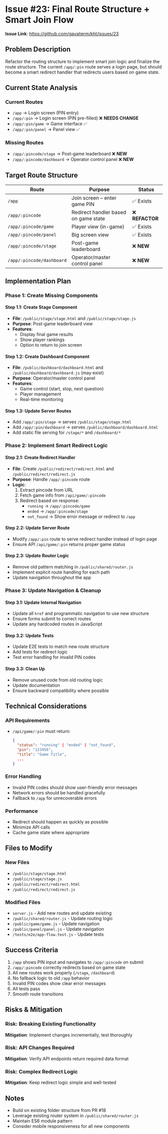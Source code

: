 # Issue #23: Final Route Structure + Smart Join Flow

**Issue Link**: https://github.com/gavalierm/kht/issues/23

## Problem Description

Refactor the routing structure to implement smart join logic and finalize the route structure. The current `/app/:pin` route serves a login page, but should become a smart redirect handler that redirects users based on game state.

## Current State Analysis

### Current Routes
- `/app` → Login screen (PIN entry)
- `/app/:pin` → Login screen (PIN pre-filled) ❌ **NEEDS CHANGE**
- `/app/:pin/game` → Game interface ✅
- `/app/:pin/panel` → Panel view ✅

### Missing Routes
- `/app/:pincode/stage` → Post-game leaderboard ❌ **NEW**
- `/app/:pincode/dashboard` → Operator control panel ❌ **NEW**

## Target Route Structure

| Route                         | Purpose                          | Status |
|------------------------------|----------------------------------|--------|
| `/app`                       | Join screen – enter game PIN     | ✅ Exists |
| `/app/:pincode`              | Redirect handler based on game state | ❌ **REFACTOR** |
| `/app/:pincode/game`         | Player view (in-game)            | ✅ Exists |
| `/app/:pincode/panel`        | Big screen view                   | ✅ Exists |
| `/app/:pincode/stage`        | Post-game leaderboard             | ❌ **NEW** |
| `/app/:pincode/dashboard`    | Operator/master control panel    | ❌ **NEW** |

## Implementation Plan

### Phase 1: Create Missing Components

#### Step 1.1: Create Stage Component
- **File**: `/public/stage/stage.html` and `/public/stage/stage.js`
- **Purpose**: Post-game leaderboard view
- **Features**: 
  - Display final game results
  - Show player rankings
  - Option to return to join screen

#### Step 1.2: Create Dashboard Component
- **File**: `/public/dashboard/dashboard.html` and `/public/dashboard/dashboard.js` (may exist)
- **Purpose**: Operator/master control panel
- **Features**:
  - Game control (start, stop, next question)
  - Player management
  - Real-time monitoring

#### Step 1.3: Update Server Routes
- Add `/app/:pin/stage` → serves `/public/stage/stage.html`
- Add `/app/:pin/dashboard` → serves `/public/dashboard/dashboard.html`
- Add static file serving for `/stage/*` and `/dashboard/*`

### Phase 2: Implement Smart Redirect Logic

#### Step 2.1: Create Redirect Handler
- **File**: Create `/public/redirect/redirect.html` and `/public/redirect/redirect.js`
- **Purpose**: Handle `/app/:pincode` route
- **Logic**:
  1. Extract pincode from URL
  2. Fetch game info from `/api/game/:pincode`
  3. Redirect based on response:
     - `running` → `/app/:pincode/game`
     - `ended` → `/app/:pincode/stage`
     - `not_found` → Show error message or redirect to `/app`

#### Step 2.2: Update Server Route
- Modify `/app/:pin` route to serve redirect handler instead of login page
- Ensure API `/api/game/:pin` returns proper game status

#### Step 2.3: Update Router Logic
- Remove old pattern matching in `/public/shared/router.js`
- Implement explicit route handling for each path
- Update navigation throughout the app

### Phase 3: Update Navigation & Cleanup

#### Step 3.1: Update Internal Navigation
- Update all `href` and programmatic navigation to use new structure
- Ensure forms submit to correct routes
- Update any hardcoded routes in JavaScript

#### Step 3.2: Update Tests
- Update E2E tests to match new route structure
- Add tests for redirect logic
- Test error handling for invalid PIN codes

#### Step 3.3: Clean Up
- Remove unused code from old routing logic
- Update documentation
- Ensure backward compatibility where possible

## Technical Considerations

### API Requirements
- `/api/game/:pin` must return:
  ```json
  {
    "status": "running" | "ended" | "not_found",
    "pin": "123456",
    "title": "Game Title",
    ...
  }
  ```

### Error Handling
- Invalid PIN codes should show user-friendly error messages
- Network errors should be handled gracefully
- Fallback to `/app` for unrecoverable errors

### Performance
- Redirect should happen as quickly as possible
- Minimize API calls
- Cache game state where appropriate

## Files to Modify

### New Files
- `/public/stage/stage.html`
- `/public/stage/stage.js`
- `/public/redirect/redirect.html`
- `/public/redirect/redirect.js`

### Modified Files
- `server.js` - Add new routes and update existing
- `/public/shared/router.js` - Update routing logic
- `/public/game/game.js` - Update navigation
- `/public/panel/panel.js` - Update navigation
- `/tests/e2e/app-flow.test.js` - Update tests

## Success Criteria

1. `/app` shows PIN input and navigates to `/app/:pincode` on submit
2. `/app/:pincode` correctly redirects based on game state
3. All new routes work properly (`/stage`, `/dashboard`)
4. No fallback logic to old `/app` behavior
5. Invalid PIN codes show clear error messages
6. All tests pass
7. Smooth route transitions

## Risks & Mitigation

### Risk: Breaking Existing Functionality
**Mitigation**: Implement changes incrementally, test thoroughly

### Risk: API Changes Required
**Mitigation**: Verify API endpoints return required data format

### Risk: Complex Redirect Logic
**Mitigation**: Keep redirect logic simple and well-tested

## Notes

- Build on existing folder structure from PR #18
- Leverage existing router system in `/public/shared/router.js`
- Maintain ES6 module pattern
- Consider mobile responsiveness for all new components